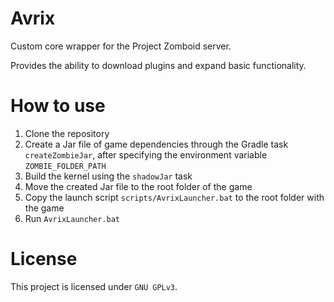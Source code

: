 # Avrix

Custom core wrapper for the Project Zomboid server.

Provides the ability to download plugins and expand basic functionality.

# How to use
1) Clone the repository
2) Create a Jar file of game dependencies through the Gradle task `createZombieJar`, after specifying the environment variable `ZOMBIE_FOLDER_PATH`
3) Build the kernel using the `shadowJar` task
4) Move the created Jar file to the root folder of the game
5) Copy the launch script `scripts/AvrixLauncher.bat` to the root folder with the game
6) Run `AvrixLauncher.bat`

# License
This project is licensed under `GNU GPLv3`.